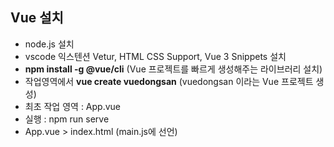 ## Vue 설치
- node.js 설치
- vscode 익스텐션 Vetur, HTML CSS Support, Vue 3 Snippets 설치
- __npm install -g @vue/cli__ (Vue 프로젝트를 빠르게 생성해주는 라이브러리 설치)
- 작업영역에서 __vue create vuedongsan__ (vuedongsan 이라는 Vue 프로젝트 생성)
- 최초 작업 영역 : App.vue
- 실행 : npm run serve
- App.vue > index.html (main.js에 선언)
